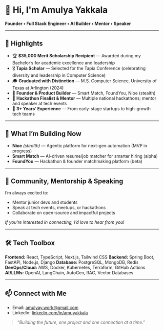 

# 👋 Hi, I'm Amulya Yakkala 

**Founder • Full Stack Engineer • AI Builder • Mentor • Speaker**

---

## 🌟 Highlights

* 🏆 **\$35,000 Merit Scholarship Recipient** — Awarded during my Bachelor’s for academic excellence and leadership
* 🎖️ **Tapia Scholar** — Selected for the Tapia Conference (celebrating diversity and leadership in Computer Science)
* 🎓 **Graduated with Distinction** — M.S. Computer Science, University of Texas at Arlington (2024)
* 🚀 **Founder & Product Builder** — Smart Match, FoundYou, Nioe (stealth)
* 🏅 **Hackathon Finalist & Mentor** — Multiple national hackathons; mentor and speaker at tech events
* 🌱 **3+ Years’ Experience** — From early-stage startups to high-growth tech teams

---

## 🔭 What I’m Building Now

* **Nioe** *(stealth)* — Agentic platform for next-gen automation (MVP in progress)
* **Smart Match** — AI-driven resume/job matcher for smarter hiring (alpha)
* **FoundYou** — Hackathon & founder matchmaking platform (beta)

---

## 💬 Community, Mentorship & Speaking

I’m always excited to:

* Mentor junior devs and students
* Speak at tech events, meetups, or hackathons
* Collaborate on open-source and impactful projects

*If you’re interested in connecting, I’d love to hear from you!*

---

## 🛠️ Tech Toolbox

**Frontend:** React, TypeScript, Next.js, Tailwind CSS
**Backend:** Spring Boot, FastAPI, Node.js, Django
**Database:** PostgreSQL, MongoDB, Redis
**DevOps/Cloud:** AWS, Docker, Kubernetes, Terraform, GitHub Actions
**AI/LLMs:** OpenAI, LangChain, AutoGen, RAG, Vector Databases

---

## 📫 Connect with Me

* Email: [amulyay.work@gmail.com](mailto:amulyay.work@gmail.com)
* LinkedIn: [linkedin.com/in/amuyakkala](https://www.linkedin.com/in/amuyakkala)



> *“Building the future, one project and one connection at a time.”*

